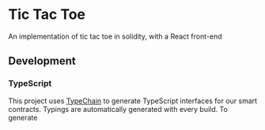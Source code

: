 # Tic Tac Toe

An implementation of tic tac toe in solidity, with a React front-end

## Development

### TypeScript

This project uses [TypeChain](https://github.com/dethcrypto/TypeChain) to generate TypeScript interfaces for our smart contracts. Typings are automatically generated with every build. To generate
